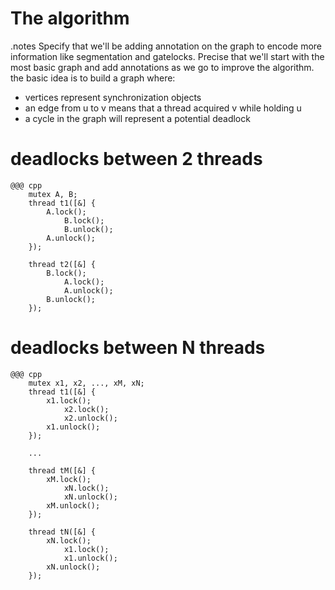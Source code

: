 <!SLIDE subsection>
# The algorithm


<!SLIDE>
.notes Specify that we'll be adding annotation on the graph to encode more information like segmentation and gatelocks. Precise that we'll start with the most basic graph and add annotations as we go to improve the algorithm.
the basic idea is to build a graph where:

* vertices represent synchronization objects
* an edge from u to v means that a thread acquired v while holding u
* a cycle in the graph will represent a potential deadlock


<!SLIDE>
# deadlocks between 2 threads

    @@@ cpp
        mutex A, B;
        thread t1([&] {
            A.lock();
                B.lock();
                B.unlock();
            A.unlock();
        });

        thread t2([&] {
            B.lock();
                A.lock();
                A.unlock();
            B.unlock();
        });


<!SLIDE>
# deadlocks between N threads

    @@@ cpp
        mutex x1, x2, ..., xM, xN;
        thread t1([&] {
            x1.lock();
                x2.lock();
                x2.unlock();
            x1.unlock();
        });

        ...

        thread tM([&] {
            xM.lock();
                xN.lock();
                xN.unlock();
            xM.unlock();
        });

        thread tN([&] {
            xN.lock();
                x1.lock();
                x1.unlock();
            xN.unlock();
        });
